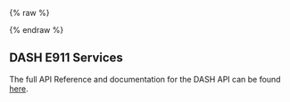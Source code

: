 {% raw %}
<section class="emergencyServicesAbout">
{% endraw %}

# DASH E911 Services

The full API Reference and documentation for the DASH API can be found [here](https://support.bandwidth.com/hc/en-us/articles/115006226067-911-Dashboard-API-Guide).
